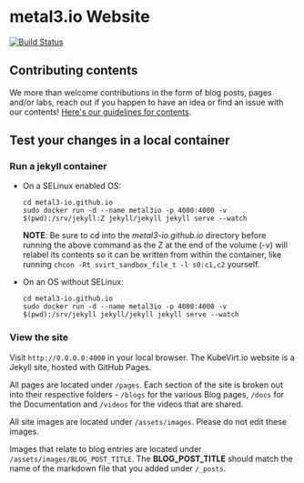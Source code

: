 # metal3.io Website

[![Build Status](https://travis-ci.org/metal3-io/metal3-io.github.io.svg?branch=master)](https://travis-ci.org/metal3-io/metal3-io.github.io)

## Contributing contents

We more than welcome contributions in the form of blog posts, pages and/or labs, reach out if you happen to have an idea or find an issue with our contents! [Here's our guidelines for contents](GUIDELINES.md).

## Test your changes in a local container

### Run a jekyll container

* On a SELinux enabled OS:

    ```console
    cd metal3-io.github.io
    sudo docker run -d --name metal3io -p 4000:4000 -v $(pwd):/srv/jekyll:Z jekyll/jekyll jekyll serve --watch
    ```

    **NOTE**: Be sure to cd into the *metal3-io.github.io* directory before running the above command as the Z at the end of the volume (-v) will relabel its contents so it can be written from within the container, like running `chcon -Rt svirt_sandbox_file_t -l s0:c1,c2` yourself.

* On an OS without SELinux:

    ```console
    cd metal3-io.github.io
    sudo docker run -d --name metal3io -p 4000:4000 -v $(pwd):/srv/jekyll jekyll/jekyll jekyll serve --watch
    ```

### View the site

Visit `http://0.0.0.0:4000` in your local browser.
The KubeVirt.io website is a Jekyll site, hosted with GitHub Pages.

All pages are located under `/pages`. Each section of the site is broken out into their respective folders - `/blogs` for the various Blog pages, `/docs` for the Documentation and `/videos` for the videos that are shared.

All site images are located under `/assets/images`. Please do not edit these images.

Images that relate to blog entries are located under `/assets/images/BLOG_POST_TITLE`. The **BLOG_POST_TITLE** should match the name of the markdown file that you added under `/_posts`.
